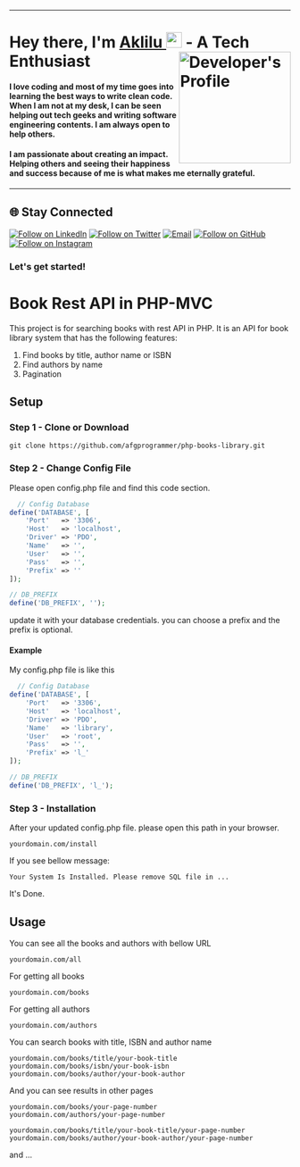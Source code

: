 
<hr>

<h1 align="left">Hey there, I'm <a href="https://volunteer-tech.com/Aklilu">Aklilu </a><img src="https://media.giphy.com/media/hvRJCLFzcasrR4ia7z/giphy.gif" width="28"> 
 <a href="https://volunteer-tech.com/Aklilu"><img align="right" src="https://volunteer-tech.com/Aklilu/uploads/gallery/202205/image_500x_6273d3aaa57de.jpg" alt="Developer's Profile" width="200"/></a> - A Tech Enthusiast </h1> 


#### I love coding and most of my time goes into learning the best ways to write clean code. When I am not at my desk, I can be seen helping out tech geeks and writing software engineering contents. I am always open to help others.

#### I am passionate about creating an impact. Helping others and seeing their happiness and success because of me is what makes me eternally grateful.
<hr>

<h2 align="left">🌐 Stay Connected</h2>
<p align="left">
  <a href="https://www.linkedin.com/in/aklilu-mandefro-messele-8a3681194/"><img title="Follow on LinkedIn" src="https://img.shields.io/badge/LinkedIn-0077B5?style=for-the-badge&logo=linkedin&logoColor=white"/></a>
  <a href="https://twitter.com/AkliluMandefro"><img title="Follow on Twitter" src="https://img.shields.io/badge/Twitter-1DA1F2?style=for-the-badge&logo=twitter&logoColor=white"/></a>
  <a href="mailto:aklilu.mandefro@volunteer-tech.com"><img title="Email" src="https://img.shields.io/badge/Gmail-D14836?style=for-the-badge&logo=gmail&logoColor=white"/></a>
  <a href="https://github.com/Aklilu-Mandefro"><img title="Follow on GitHub" src="https://img.shields.io/badge/GitHub-100000?style=for-the-badge&logo=github&logoColor=white"/></a>
  <a href="https://www.instagram.com/aklilumandefro/"><img title="Follow on Instagram" src="https://img.shields.io/badge/Instagram-E4405F?style=for-the-badge&logo=instagram&logoColor=white"/></a>
</p>


### Let's get started!

# Book Rest API in PHP-MVC

This project is for searching books with rest API in PHP. It is an API for book library system that has the following features:
1. Find books by title, author name or ISBN
2. Find authors by name
3. Pagination



## Setup

### Step 1 - Clone or Download

```
git clone https://github.com/afgprogrammer/php-books-library.git

```

### Step 2 - Change Config File

Please open config.php file and find this code section.
```PHP
  // Config Database
define('DATABASE', [
    'Port'   => '3306',
    'Host'   => 'localhost',
    'Driver' => 'PDO',
    'Name'   => '',
    'User'   => '',
    'Pass'   => '',
    'Prefix' => ''
]);

// DB_PREFIX
define('DB_PREFIX', '');
```
update it with your database credentials. you can choose a prefix and the prefix is optional.

#### Example
 My config.php file is like this

```PHP
  // Config Database
define('DATABASE', [
    'Port'   => '3306',
    'Host'   => 'localhost',
    'Driver' => 'PDO',
    'Name'   => 'library',
    'User'   => 'root',
    'Pass'   => '',
    'Prefix' => 'l_'
]);

// DB_PREFIX
define('DB_PREFIX', 'l_');
```

### Step 3 - Installation 

After your updated config.php file. please open this path in your browser.
```
yourdomain.com/install 
```

If you see bellow message:
```
Your System Is Installed. Please remove SQL file in ...
```
It's Done.

## Usage

You can see all the books and authors with bellow URL
```
yourdomain.com/all
```
For getting all books
```
yourdomain.com/books
```

For getting all authors
```
yourdomain.com/authors
```
You can search books with title, ISBN and author name
```
yourdomain.com/books/title/your-book-title
yourdomain.com/books/isbn/your-book-isbn
yourdomain.com/books/author/your-book-author
```
And you can see results in other pages
```
yourdomain.com/books/your-page-number
yourdomain.com/authors/your-page-number

yourdomain.com/books/title/your-book-title/your-page-number
yourdomain.com/books/author/your-book-author/your-page-number
```

and ...
